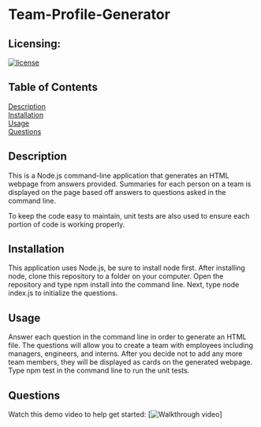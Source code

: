 # Team-Profile-Generator

## Licensing: 
[![license](https://img.shields.io/badge/license-MIT-orange)](https://shields.io)

## Table of Contents 
[Description](#description)  
[Installation](#installation)  
[Usage](#usage)   
[Questions](#questions)  

## Description   
This is a Node.js command-line application that generates an HTML webpage from answers provided. Summaries for each person on a team is displayed on the page based off answers to questions asked in the command line. 

To keep the code easy to maintain, unit tests are also used to ensure each portion of code is working properly.

## Installation
This application uses Node.js, be sure to install node first. After installing node, clone this repository to a folder on your computer.
Open the repository and type npm install into the command line.
Next, type node index.js to initialize the questions.

## Usage
Answer each question in the command line in order to generate an HTML file. The questions will allow you to create a team with employees including managers, engineers, and interns. After you decide not to add any more team members, they will be displayed as cards on the generated webpage. 
Type npm test in the command line to run the unit tests.

## Questions
   Watch this demo video to help get started:
   [![Walkthrough video]()]